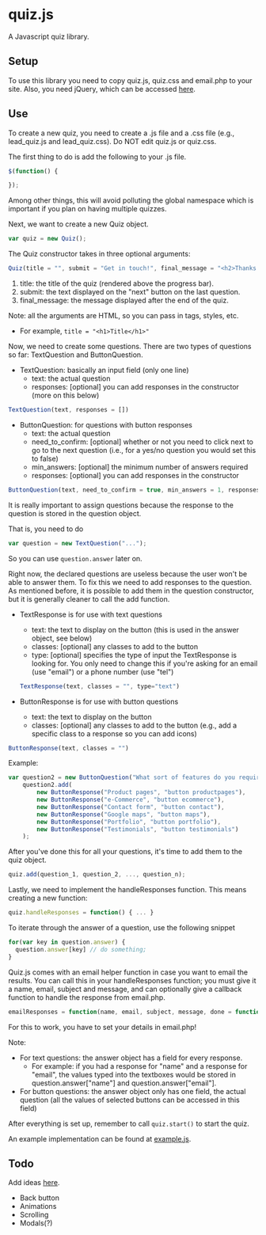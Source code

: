 # quiz.js
A Javascript quiz library.

## Setup
To use this library you need to copy quiz.js, quiz.css and email.php to your site. 
Also, you need jQuery, which can be accessed [here](https://jquery.com/download/).

## Use
To create a new quiz, you need to create a .js file and a .css file (e.g., lead_quiz.js and lead_quiz.css). Do NOT edit quiz.js or quiz.css.

The first thing to do is add the following to your .js file.
```javascript
$(function() {

});
```
Among other things, this will avoid polluting the global namespace which is important if you plan on having multiple quizzes.

Next, we want to create a new Quiz object.
```javascript
var quiz = new Quiz();
```
The Quiz constructor takes in three optional arguments:
```javascript
Quiz(title = "", submit = "Get in touch!", final_message = "<h2>Thanks for doing the quiz!</h2>")
```
1. title: the title of the quiz (rendered above the progress bar).
2. submit: the text displayed on the "next" button on the last question.
3. final_message: the message displayed after the end of the quiz. 

Note: all the arguments are HTML, so you can pass in tags, styles, etc.
* For example, `title = "<h1>Title</h1>"`

Now, we need to create some questions. There are two types of questions so far: TextQuestion and ButtonQuestion.
* TextQuestion: basically an input field (only one line)
  * text: the actual question
  * responses: [optional] you can add responses in the constructor (more on this below)
```javascript
TextQuestion(text, responses = [])
```
* ButtonQuestion: for questions with button responses
  * text: the actual question
  * need_to_confirm: [optional] whether or not you need to click next to go to the next question (i.e., for a yes/no question you would set this to false)
  * min_answers: [optional] the minimum number of answers required
  * responses: [optional] you can add responses in the constructor
```javascript
ButtonQuestion(text, need_to_confirm = true, min_answers = 1, responses = [])
```
It is really important to assign questions because the response to the question is stored in the question object.


That is, you need to do
```javascript
var question = new TextQuestion("...");
```
So you can use `question.answer` later on.


Right now, the declared questions are useless because the user won't be able to answer them. To fix this we need to add responses to the question. As mentioned before, it is possible to add them in the question constructor, but it is generally cleaner to call the add function.
* TextResponse is for use with text questions
  * text: the text to display on the button (this is used in the answer object, see below)
  * classes: [optional] any classes to add to the button
  * type: [optional] specifies the type of input the TextResponse is looking for. You only need to change this if you're asking for an email (use "email") or a phone number (use "tel")
  ```javascript
  TextResponse(text, classes = "", type="text")
  ```

* ButtonResponse is for use with button questions
  * text: the text to display on the button
  * classes: [optional] any classes to add to the button (e.g., add a specific class to a response so you can add icons)
```javascript
ButtonResponse(text, classes = "")
```

Example:
```javascript
var question2 = new ButtonQuestion("What sort of features do you require on your website?", true, 0);
    question2.add(
        new ButtonResponse("Product pages", "button productpages"),
        new ButtonResponse("e-Commerce", "button ecommerce"),
        new ButtonResponse("Contact form", "button contact"),
        new ButtonResponse("Google maps", "button maps"),
        new ButtonResponse("Portfolio", "button portfolio"),
        new ButtonResponse("Testimonials", "button testimonials")
    );
```


After you've done this for all your questions, it's time to add them to the quiz object.
```javascript
quiz.add(question_1, question_2, ..., question_n);
```

Lastly, we need to implement the handleResponses function. This means creating a new function:
```javascript
quiz.handleResponses = function() { ... }
```


To iterate through the answer of a question, use the following snippet
```javascript
for(var key in question.answer) {
  question.answer[key] // do something;
}
```
Quiz.js comes with an email helper function in case you want to email the results. You can call this in your handleResponses function; you must give it a name, email, subject and message, and can optionally give a callback function to handle the response from email.php.
```javascript
emailResponses = function(name, email, subject, message, done = function(response) { console.log(response) })
```
For this to work, you have to set your details in email.php!


Note: 
* For text questions: the answer object has a field for every response. 
  * For example: if you had a response for "name" and a response for "email", the values typed into the textboxes would be stored in question.answer["name"] and question.answer["email"].
* For button questions: the answer object only has one field, the actual question (all the values of selected buttons can be accessed in this field)


After everything is set up, remember to call `quiz.start()` to start the quiz.


An example implementation can be found at [example.js](example.js).

## Todo
Add ideas [here](https://docs.google.com/document/d/1aT0PTdVNbQvkfs5MaDSqR0SJDsnfVZJMr_zGrk_nnj4/edit?usp=sharing).
* Back button
* Animations
* Scrolling
* Modals(?)
